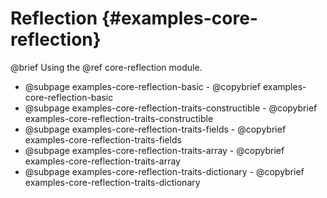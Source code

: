 # Reflection {#examples-core-reflection}

@brief Using the @ref core-reflection module.

- @subpage examples-core-reflection-basic - @copybrief examples-core-reflection-basic
- @subpage examples-core-reflection-traits-constructible - @copybrief examples-core-reflection-traits-constructible
- @subpage examples-core-reflection-traits-fields - @copybrief examples-core-reflection-traits-fields
- @subpage examples-core-reflection-traits-array - @copybrief examples-core-reflection-traits-array
- @subpage examples-core-reflection-traits-dictionary - @copybrief examples-core-reflection-traits-dictionary
